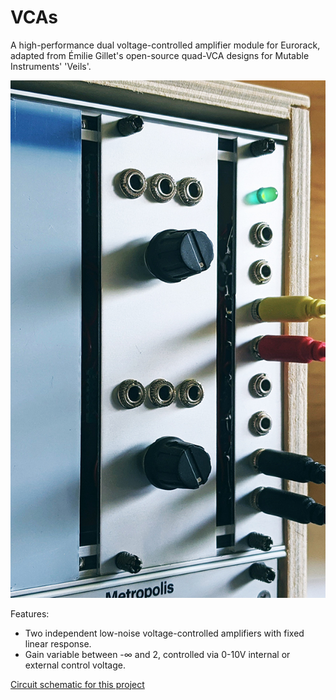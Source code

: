 # VCAs
A high-performance dual voltage-controlled amplifier module for Eurorack, adapted from Émilie Gillet's open-source quad-VCA designs for Mutable Instruments' 'Veils'.

![VCAs](images/VCAs_small.jpg)

Features:
* Two independent low-noise voltage-controlled amplifiers with fixed linear response.
* Gain variable between -∞ and 2, controlled via 0-10V internal or external control voltage.

[Circuit schematic for this project](schematic/Dual_VCA_Schematic.pdf)
